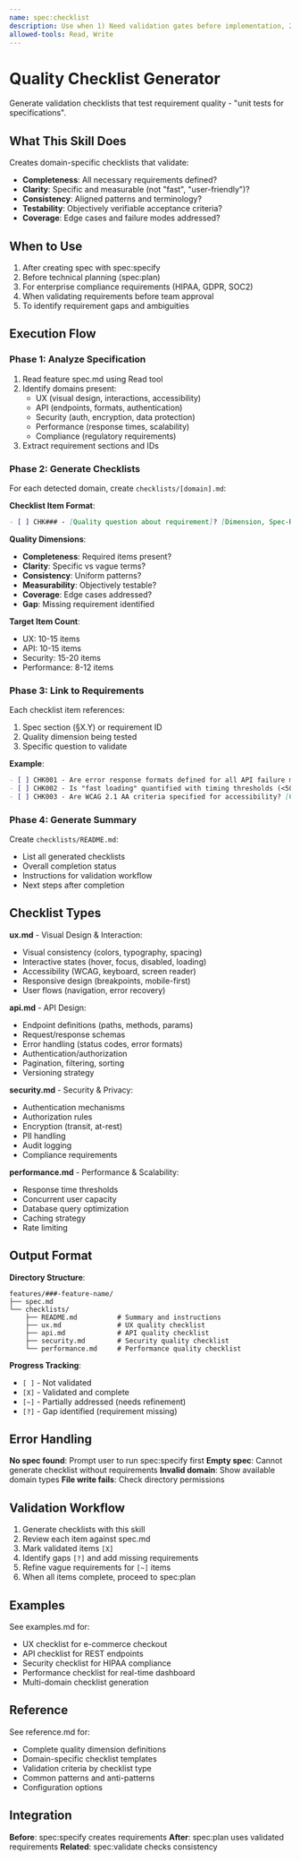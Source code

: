 ```yaml
---
name: spec:checklist
description: Use when 1) Need validation gates before implementation, 2) Validating requirement quality/completeness, 3) Creating UX/security/API/performance checklists, 4) Enterprise compliance requirements, 5) User mentions "quality checklist" or "requirement validation" - generates domain-specific checklists that test requirement quality before spec:plan.
allowed-tools: Read, Write
---
```


# Quality Checklist Generator

Generate validation checklists that test requirement quality - "unit tests for specifications".

## What This Skill Does

Creates domain-specific checklists that validate:
- **Completeness**: All necessary requirements defined?
- **Clarity**: Specific and measurable (not "fast", "user-friendly")?
- **Consistency**: Aligned patterns and terminology?
- **Testability**: Objectively verifiable acceptance criteria?
- **Coverage**: Edge cases and failure modes addressed?

## When to Use

1. After creating spec with spec:specify
2. Before technical planning (spec:plan)
3. For enterprise compliance requirements (HIPAA, GDPR, SOC2)
4. When validating requirements before team approval
5. To identify requirement gaps and ambiguities

## Execution Flow

### Phase 1: Analyze Specification

1. Read feature spec.md using Read tool
2. Identify domains present:
   - UX (visual design, interactions, accessibility)
   - API (endpoints, formats, authentication)
   - Security (auth, encryption, data protection)
   - Performance (response times, scalability)
   - Compliance (regulatory requirements)
3. Extract requirement sections and IDs

### Phase 2: Generate Checklists

For each detected domain, create `checklists/[domain].md`:

**Checklist Item Format**:
```markdown
- [ ] CHK### - [Quality question about requirement]? [Dimension, Spec-Ref]
```

**Quality Dimensions**:
- **Completeness**: Required items present?
- **Clarity**: Specific vs vague terms?
- **Consistency**: Uniform patterns?
- **Measurability**: Objectively testable?
- **Coverage**: Edge cases addressed?
- **Gap**: Missing requirement identified

**Target Item Count**:
- UX: 10-15 items
- API: 10-15 items
- Security: 15-20 items
- Performance: 8-12 items

### Phase 3: Link to Requirements

Each checklist item references:
1. Spec section (§X.Y) or requirement ID
2. Quality dimension being tested
3. Specific question to validate

**Example**:
```markdown
- [ ] CHK001 - Are error response formats defined for all API failure modes? [Completeness, Spec §API-3]
- [ ] CHK002 - Is "fast loading" quantified with timing thresholds (<500ms)? [Clarity, Spec §NFR-2]
- [ ] CHK003 - Are WCAG 2.1 AA criteria specified for accessibility? [Completeness, Spec §UX-5]
```

### Phase 4: Generate Summary

Create `checklists/README.md`:
- List all generated checklists
- Overall completion status
- Instructions for validation workflow
- Next steps after completion

## Checklist Types

**ux.md** - Visual Design & Interaction:
- Visual consistency (colors, typography, spacing)
- Interactive states (hover, focus, disabled, loading)
- Accessibility (WCAG, keyboard, screen reader)
- Responsive design (breakpoints, mobile-first)
- User flows (navigation, error recovery)

**api.md** - API Design:
- Endpoint definitions (paths, methods, params)
- Request/response schemas
- Error handling (status codes, error formats)
- Authentication/authorization
- Pagination, filtering, sorting
- Versioning strategy

**security.md** - Security & Privacy:
- Authentication mechanisms
- Authorization rules
- Encryption (transit, at-rest)
- PII handling
- Audit logging
- Compliance requirements

**performance.md** - Performance & Scalability:
- Response time thresholds
- Concurrent user capacity
- Database query optimization
- Caching strategy
- Rate limiting

## Output Format

**Directory Structure**:
```
features/###-feature-name/
├── spec.md
└── checklists/
    ├── README.md          # Summary and instructions
    ├── ux.md              # UX quality checklist
    ├── api.md             # API quality checklist
    ├── security.md        # Security quality checklist
    └── performance.md     # Performance quality checklist
```

**Progress Tracking**:
- `[ ]` - Not validated
- `[X]` - Validated and complete
- `[~]` - Partially addressed (needs refinement)
- `[?]` - Gap identified (requirement missing)

## Error Handling

**No spec found**: Prompt user to run spec:specify first
**Empty spec**: Cannot generate checklist without requirements
**Invalid domain**: Show available domain types
**File write fails**: Check directory permissions

## Validation Workflow

1. Generate checklists with this skill
2. Review each item against spec.md
3. Mark validated items `[X]`
4. Identify gaps `[?]` and add missing requirements
5. Refine vague requirements for `[~]` items
6. When all items complete, proceed to spec:plan

## Examples

See examples.md for:
- UX checklist for e-commerce checkout
- API checklist for REST endpoints
- Security checklist for HIPAA compliance
- Performance checklist for real-time dashboard
- Multi-domain checklist generation

## Reference

See reference.md for:
- Complete quality dimension definitions
- Domain-specific checklist templates
- Validation criteria by checklist type
- Common patterns and anti-patterns
- Configuration options

## Integration

**Before**: spec:specify creates requirements
**After**: spec:plan uses validated requirements
**Related**: spec:validate checks consistency
